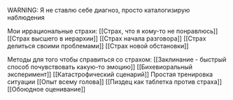 WARNING: Я не ставлю себе диагноз, просто каталогизирую наблюдения


Мои иррациональные страхи:
[[Страх, что я кому-то не понравлюсь]]
[[Страх высшего в иерархии]]
[[Страх начала разговора]]
[[Страх делиться своими проблемами]]
[[Страх новой обстановки]]


Методы для того чтобы справиться со страхом:
[[Заклинание - быстрый способ почувствовать какую-то эмоцию]]
[[Бихевиоральный эксперимент]]
[[Катастрофический сценарий]]
Простая тренировка ситуации [[Опыт всему голова]]
[[Пиздец как таблетка против страха]]
[[Обоюдное оценивание]]